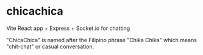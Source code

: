# chicachica

Vite React app + Express + Socket.io for chatting

"ChicaChica" is named after the Filipino phrase "Chika Chika" which means "chit-chat" or casual conversation.
